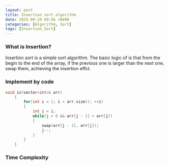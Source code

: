 ```yaml
---
layout: post
title: Insertion sort algorithm
date: 2025-09-29 09:56 +0000
categories: [Algorithm, Sort]
tags: [Insertion_Sort]
---
```

### **What is Insertion?**

Insertion sort is a simple sort algorithm. The basic logic of is that from the begin to the end of the array, if the previous one is larger than the next one, swap them, achieving the insertion effct.

### **Implement by code**

```c++
void is(vector<int>& arr)
    {
        for(int i = 1; i < arr.size(); ++i)
        {
            int j = i;
            while(j > 0 && arr[j - 1] > arr[j])
            {
                swap(arr[j - 1], arr[j]);
                j--;
            }
        }   
    }
```

### **Time Complexity**
